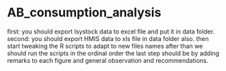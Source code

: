 # AB_consumption_analysis

first: you should export Isystock data to excel file and put it in data folder.
second: you should export HMIS data to xls file in data folder also.
then start tweaking the R scripts to adapt to new files names
after than we should run the scripts in the ordinal order
the last step should be by adding remarks to each figure and general observation and recommendations.
